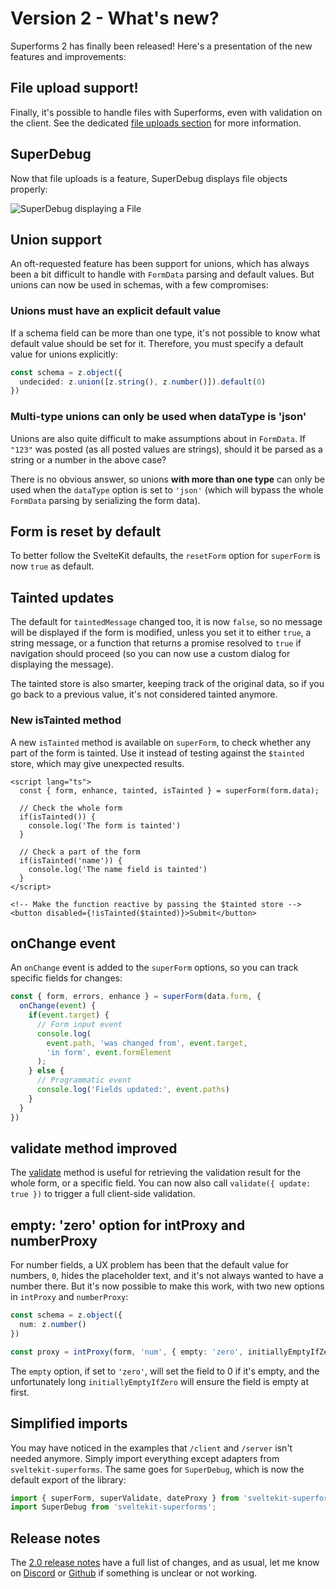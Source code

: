 <script lang="ts">
  import Head from '$lib/Head.svelte'
  import fileDebug from './file-debug.png'
</script>

# Version 2 - What's new?

<Head title="What's new in Superforms version 2" />

Superforms 2 has finally been released! Here's a presentation of the new features and improvements:

## File upload support!

Finally, it's possible to handle files with Superforms, even with validation on the client. See the dedicated [file uploads section](/concepts/files) for more information.

## SuperDebug

Now that file uploads is a feature, SuperDebug displays file objects properly:

<img src={fileDebug} alt="SuperDebug displaying a File" />

## Union support

An oft-requested feature has been support for unions, which has always been a bit difficult to handle with `FormData` parsing and default values. But unions can now be used in schemas, with a few compromises:

### Unions must have an explicit default value

If a schema field can be more than one type, it's not possible to know what default value should be set for it. Therefore, you must specify a default value for unions explicitly:

```ts
const schema = z.object({
  undecided: z.union([z.string(), z.number()]).default(0)
})
```

### Multi-type unions can only be used when dataType is 'json'

Unions are also quite difficult to make assumptions about in `FormData`. If `"123"` was posted (as all posted values are strings), should it be parsed as a string or a number in the above case?

There is no obvious answer, so unions **with more than one type** can only be used when the `dataType` option is set to `'json'` (which will bypass the whole `FormData` parsing by serializing the form data).

## Form is reset by default

To better follow the SvelteKit defaults, the `resetForm` option for `superForm` is now `true` as default.

## Tainted updates

The default for `taintedMessage` changed too, it is now `false`, so no message will be displayed if the form is modified, unless you set it to either `true`, a string message, or a function that returns a promise resolved to `true` if navigation should proceed (so you can now use a custom dialog for displaying the message).

The tainted store is also smarter, keeping track of the original data, so if you go back to a previous value, it's not considered tainted anymore.

### New isTainted method

A new `isTainted` method is available on `superForm`, to check whether any part of the form is tainted. Use it instead of testing against the `$tainted` store, which may give unexpected results.

```svelte
<script lang="ts">
  const { form, enhance, tainted, isTainted } = superForm(form.data);

  // Check the whole form
  if(isTainted()) {
    console.log('The form is tainted')
  }

  // Check a part of the form
  if(isTainted('name')) {
    console.log('The name field is tainted')
  }
</script>

<!-- Make the function reactive by passing the $tainted store -->
<button disabled={!isTainted($tainted)}>Submit</button>
```

## onChange event

An `onChange` event is added to the `superForm` options, so you can track specific fields for changes:

```ts
const { form, errors, enhance } = superForm(data.form, {
  onChange(event) {
    if(event.target) {
      // Form input event
      console.log(
        event.path, 'was changed from', event.target, 
        'in form', event.formElement
      );
    } else {
      // Programmatic event
      console.log('Fields updated:', event.paths)
    }
  }
})
```

## validate method improved

The [validate](/concepts/client-validation#validate) method is useful for retrieving the validation result for the whole form, or a specific field. You can now also call `validate({ update: true })` to trigger a full client-side validation.

## empty: 'zero' option for intProxy and numberProxy

For number fields, a UX problem has been that the default value for numbers, `0`, hides the placeholder text, and it's not always wanted to have a number there. But it's now possible to make this work, with two new options in `intProxy` and `numberProxy`:

```ts
const schema = z.object({
  num: z.number()
})

const proxy = intProxy(form, 'num', { empty: 'zero', initiallyEmptyIfZero: true })
```

The `empty` option, if set to `'zero'`, will set the field to 0 if it's empty, and the unfortunately long `initiallyEmptyIfZero` will ensure the field is empty at first.

## Simplified imports

You may have noticed in the examples that `/client` and `/server` isn't needed anymore. Simply import everything except adapters from `sveltekit-superforms`. The same goes for `SuperDebug`, which is now the default export of the library:

```ts
import { superForm, superValidate, dateProxy } from 'sveltekit-superforms';
import SuperDebug from 'sveltekit-superforms';
```

## Release notes

The [2.0 release notes](https://github.com/ciscoheat/sveltekit-superforms/releases/tag/v2.0.0) have a full list of changes, and as usual, let me know on [Discord](https://discord.gg/AptebvVuhB) or [Github](https://github.com/ciscoheat/sveltekit-superforms) if something is unclear or not working.
